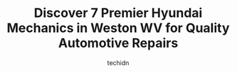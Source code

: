 ---
layout: ampstory
image: https://images.unsplash.com/photo-1580679568899-be51739ba2df?ixlib=rb-4.0.3&ixid=MnwxMjA3fDB8MHxwaG90by1wYWdlfHx8fGVufDB8fHx8&auto=format&fit=crop&w=640&h=853&q=80
author: techidn
featured: false
description: Entrust your vehicle to the 7 best Hyundai Mechanic in Weston WV, USA and experience the difference they can make. With their extensive knowledge, state-of-the-art facilities, and commitment
title: Discover 7 Premier Hyundai Mechanics in Weston WV for Quality Automotive Repairs
cover:
   title: Discover 7 Premier Hyundai Mechanics in Weston WV for Quality Automotive Repairs
   subtitle: Rickpate
   background: https://images.unsplash.com/photo-1580679568899-be51739ba2df?ixlib=rb-4.0.3&ixid=MnwxMjA3fDB8MHxwaG90by1wYWdlfHx8fGVufDB8fHx8&auto=format&fit=crop&w=640&h=853&q=80

pages: 
 - layout: thirds
   top: <h1>#1 The Oil Spot, Inc.</h1>
   bottom: "<p>So fast! Excellent customer service and they have snacks while you wait. Prices are high, but worth it</p>"
   background: https://www.knot35.com/toplist/wp-content/uploads/2023/06/best-hyundai-mechanic-1-in-weston-wv-1685842003.jpeg
   backgroundblur: true
 - layout: thirds
   top: <h1>#2 Hitts Garage & Body Shop LLC</h1>
   bottom: "<p>441 US Hwy 19 N, Weston, WV 26452, United States</p>"
   background: https://www.knot35.com/toplist/wp-content/uploads/2023/06/best-hyundai-mechanic-2-in-weston-wv-1685842004.jpeg
   cta:
      link: https://www.knot35.com/toplist/discover-7-premier-hyundai-mechanics-in-weston-wv-for-quality-automotive-repairs/
      text: Discover 7 Premier Hyundai Mechanics in Weston WV for Quality Automotive Repairs
 - layout: thirds
   top: <h1>#3 Pricetown Automotive & Body</h1>
   bottom: "<p>1817 US-33, Weston, WV 26452, United States</p>"
   background: https://www.knot35.com/toplist/wp-content/uploads/2023/06/best-hyundai-mechanic-3-in-weston-wv-1685842004.jpeg
   cta:
      link: https://www.knot35.com/toplist/discover-7-premier-hyundai-mechanics-in-weston-wv-for-quality-automotive-repairs/
      text: Discover 7 Premier Hyundai Mechanics in Weston WV for Quality Automotive Repairs
 - layout: thirds
   top: <h1>#4 Turners Inc</h1>
   bottom: "<p>743 US-33, Weston, WV 26452, United States</p>"
   background: https://images.unsplash.com/photo-1620421680010-0766ff230392?ixlib=rb-4.0.3&ixid=MnwxMjA3fDB8MHxwaG90by1wYWdlfHx8fGVufDB8fHx8&auto=format&fit=crop&w=640&h=853&q=80
   cta:
      link: https://www.knot35.com/toplist/discover-7-premier-hyundai-mechanics-in-weston-wv-for-quality-automotive-repairs/
      text: Discover 7 Premier Hyundai Mechanics in Weston WV for Quality Automotive Repairs
 - layout: thirds
   top: <h1>#5 Brooks Body Shop Inc</h1>
   bottom: "<p>20 Co Rd 1/20, Weston, WV 26452, United States</p>"
   background: https://images.unsplash.com/photo-1489648022186-8f49310909a0?ixlib=rb-4.0.3&ixid=MnwxMjA3fDB8MHxwaG90by1wYWdlfHx8fGVufDB8fHx8&auto=format&fit=crop&w=640&h=853&q=80
   cta:
      link: https://www.knot35.com/toplist/discover-7-premier-hyundai-mechanics-in-weston-wv-for-quality-automotive-repairs/
      text: Discover 7 Premier Hyundai Mechanics in Weston WV for Quality Automotive Repairs
 - layout: thirds
   top: <h1>#6 T&R Oil And Service LLC</h1>
   bottom: "<p>158 W 2nd St, Weston, WV 26452, United States</p>"
   background: https://images.unsplash.com/photo-1608501821300-4f99e58bba77?ixlib=rb-4.0.3&ixid=MnwxMjA3fDB8MHxwaG90by1wYWdlfHx8fGVufDB8fHx8&auto=format&fit=crop&w=640&h=853&q=80
   cta:
      link: https://www.knot35.com/toplist/discover-7-premier-hyundai-mechanics-in-weston-wv-for-quality-automotive-repairs/
      text: Discover 7 Premier Hyundai Mechanics in Weston WV for Quality Automotive Repairs

 - layout: thirds
   middle: Continue reading...
   background: https://images.unsplash.com/photo-1618556658017-fd9c732d1360?ixlib=rb-4.0.3&ixid=MnwxMjA3fDB8MHxwaG90by1wYWdlfHx8fGVufDB8fHx8&auto=format&fit=crop&w=640&h=853&q=80
   cta:
      link: https://www.knot35.com/toplist/discover-7-premier-hyundai-mechanics-in-weston-wv-for-quality-automotive-repairs/
      text: Discover 7 Premier Hyundai Mechanics in Weston WV for Quality Automotive Repairs
      
---